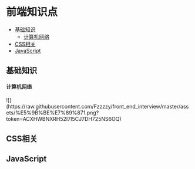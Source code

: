 # 前端知识点

* [基础知识](#1)
    * [计算机网络](1.1)
* [CSS相关](#2)
* [JavaScript](#3)

<h2 id='1'>基础知识</h2>
<h4 id='1.1'>计算机网络</h4>
![](https://raw.githubusercontent.com/Fzzzzy/front_end_interview/master/assets/%E5%9B%BE%E7%89%871.png?token=ACXHWBNXRH52I7I5CJ7DH725NS6OQ)





<h2 id='2'>CSS相关</h2>

<h2 id='3'>JavaScript</h2>